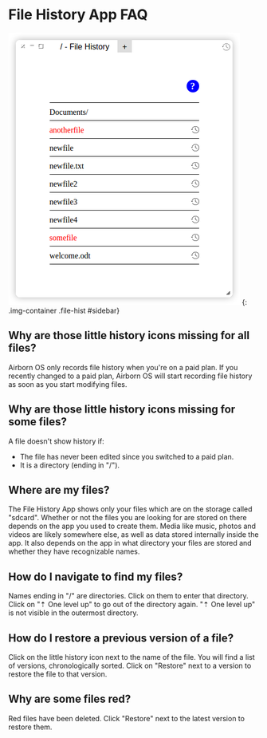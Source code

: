 # File History App FAQ

![Every file has a little history icon next to it](images/history-app-1.png)
{: .img-container .file-hist #sidebar}

## Why are those little history icons missing for all files?

Airborn OS only records file history when you're on a paid plan. If you recently changed to a paid plan, Airborn OS will start recording file history as soon as you start modifying files.

## Why are those little history icons missing for some files?

A file doesn't show history if:

  - The file has never been edited since you switched to a paid plan.
  - It is a directory (ending in "/").

## Where are my files?

The File History App shows only your files which are on the storage called "sdcard". Whether or not the files you are looking for are stored on there depends on the app you used to create them. Media like music, photos and videos are likely somewhere else, as well as data stored internally inside the app. It also depends on the app in what directory your files are stored and whether they have recognizable names.

## How do I navigate to find my files?

Names ending in "/" are directories. Click on them to enter that directory. Click on "⇡ One level up" to go out of the directory again. "⇡ One level up" is not visible in the outermost directory.

## How do I restore a previous version of a file?

Click on the little history icon next to the name of the file. You will find a list of versions, chronologically sorted. Click on "Restore" next to a version to restore the file to that version.

## Why are some files red?

Red files have been deleted. Click "Restore" next to the latest version to restore them.